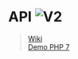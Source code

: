 # API ![V2](https://img.shields.io/badge/GamifyAPI-V2-red.svg)
> [Wiki](https://github.com/MyGamify/apiV2/wiki)   
> [Demo PHP 7](https://github.com/MyGamify/api-php-demo/tree/v2)   
